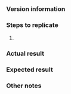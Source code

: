 
### Version information


### Steps to replicate

 1.

### Actual result


### Expected result


### Other notes
